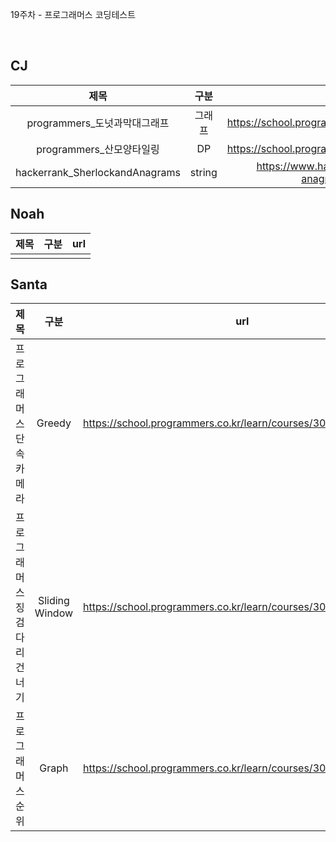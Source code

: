 19주차 - 프로그래머스 코딩테스트

</br>

## CJ

|제목|구분|url|
|:------:|:---:|:---:|
|programmers_도넛과막대그래프|그래프|https://school.programmers.co.kr/learn/courses/30/lessons/258711|
|programmers_산모양타일링|DP|https://school.programmers.co.kr/learn/courses/30/lessons/258705|
|hackerrank_SherlockandAnagrams|string|https://www.hackerrank.com/challenges/sherlock-and-anagrams/problem?isFullScreen=true|

## Noah

| 제목 | 구분 | url |
|:------:|:---:|:---:|
||||

## Santa

|제목|구분|url|
|:------:|:---:|:---:|
|프로그래머스 단속카메라|Greedy|https://school.programmers.co.kr/learn/courses/30/lessons/42884|
|프로그래머스 징검다리 건너기|Sliding Window|https://school.programmers.co.kr/learn/courses/30/lessons/64062|
|프로그래머스 순위|Graph|https://school.programmers.co.kr/learn/courses/30/lessons/49191|